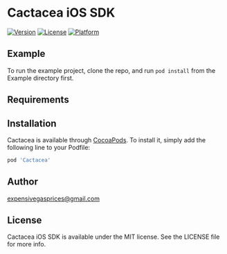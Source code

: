 # Cactacea iOS SDK

[![Version](https://img.shields.io/cocoapods/v/Cactacea.svg?style=flat)](https://cocoapods.org/pods/Cactacea)
[![License](https://img.shields.io/cocoapods/l/Cactacea.svg?style=flat)](https://cocoapods.org/pods/Cactacea)
[![Platform](https://img.shields.io/cocoapods/p/Cactacea.svg?style=flat)](https://cocoapods.org/pods/Cactacea)

## Example

To run the example project, clone the repo, and run `pod install` from the Example directory first.

## Requirements

## Installation

Cactacea is available through [CocoaPods](https://cocoapods.org). To install
it, simply add the following line to your Podfile:

```ruby
pod 'Cactacea'
```

## Author

expensivegasprices@gmail.com

## License

Cactacea iOS SDK is available under the MIT license. See the LICENSE file for more info.
